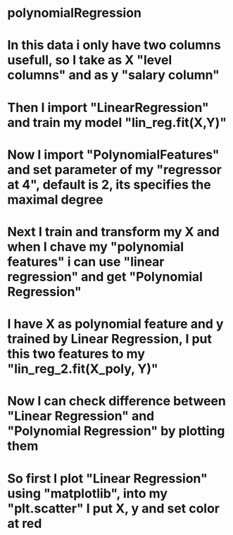 # polynomialRegression
# In this data i only have two columns usefull, so I take as X "level columns" and as y "salary column"
# Then I import "LinearRegression" and train my model "lin_reg.fit(X,Y)"
# Now I import "PolynomialFeatures" and set parameter of my "regressor at 4", default is 2, its specifies the maximal degree
# Next I train and transform my X and when I chave my "polynomial features" i can use "linear regression" and get "Polynomial Regression"
# I have X as polynomial feature and y trained by Linear Regression, I put this two features to my "lin_reg_2.fit(X_poly, Y)" 
# Now I can check difference between "Linear Regression" and "Polynomial Regression" by plotting them
# So first I plot "Linear Regression" using "matplotlib", into my "plt.scatter" I put X, y and set color at red 
